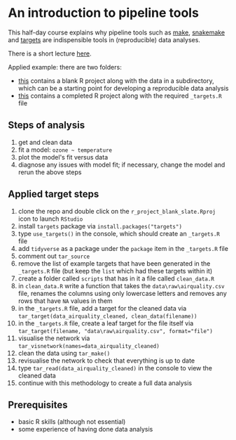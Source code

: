 # An introduction to pipeline tools

This half-day course explains why pipeline tools such as [make](https://www.gnu.org/software/make/), [snakemake](https://snakemake.readthedocs.io/en/stable/tutorial/short.html) and [targets](https://books.ropensci.org/targets/) are indispensible tools in (reproducible) data analyses.

There is a short lecture [here](presentations/pipeline_tools.html).

Applied example: there are two folders:

- [this](r_project_blank_slate/) contains a blank R project along with the data in a subdirectory, which can be a starting point for developing a reproducible data analysis
- [this](r_project_done/) contains a completed R project along with the required `_targets.R` file 

## Steps of analysis

1. get and clean data
2. fit a model: `ozone ~ temperature`
3. plot the model's fit versus data
4. diagnose any issues with model fit; if necessary, change the model and rerun the above steps

## Applied target steps

1. clone the repo and double click on the `r_project_blank_slate.Rproj` icon to launch `RStudio`
2. install `targets` package via `install.packages("targets")`
3. type `use_targets()` in the console, which should create an `_targets.R` file
4. add `tidyverse` as a package under the `package` item in the `_targets.R` file
5. comment out `tar_source`
6. remove the list of example targets that have been generated in the `_targets.R` file (but keep the `list` which had these targets within it)
7. create a folder called `scripts` that has in it a file called `clean_data.R`
8. in `clean_data.R` write a function that takes the `data\raw\airquality.csv` file, renames the columns using only lowercase letters and removes any rows that have `NA` values in them
9. in the `_targets.R` file, add a target for the cleaned data via `tar_target(data_airquality_cleaned, clean_data(filename))`
10. in the `_targets.R` file, create a leaf target for the file itself via `tar_target(filename, "data\raw\airquality.csv", format="file")`
11. visualise the network via `tar_visnetwork(names=data_airquality_cleaned)`
12. clean the data using `tar_make()`
13. revisualise the network to check that everything is up to date
14. type `tar_read(data_airquality_cleaned)` in the console to view the cleaned data
14. continue with this methodology to create a full data analysis

## Prerequisites

- basic R skills (although not essential)
- some experience of having done data analysis
